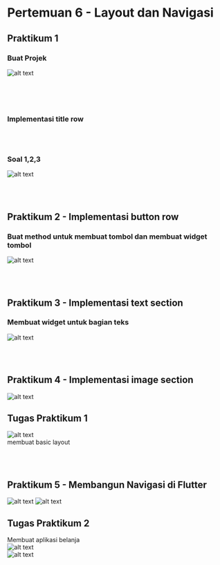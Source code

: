 # Pertemuan 6 - Layout dan Navigasi

## Praktikum 1

### Buat Projek
![alt text](image.png)

<br><br><br>

### Implementasi title row
<br><br>

### Soal 1,2,3
![alt text](image-1.png)

<br><br>

## Praktikum 2 - Implementasi button row

### Buat method untuk membuat tombol dan membuat widget tombol
![alt text](image-2.png)

<br><br>

## Praktikum 3 - Implementasi text section

### Membuat widget untuk bagian teks
![alt text](image-3.png)

<br><br>

## Praktikum 4 - Implementasi image section
![alt text](image-5.png)


## Tugas Praktikum 1
![alt text](image-6.png)
<br>
membuat basic layout

<br><br>

## Praktikum 5 - Membangun Navigasi di Flutter
![alt text](image-7.png) ![alt text](image-8.png)


## Tugas Praktikum 2
Membuat aplikasi belanja
<br>
![alt text](image-9.png) 
<br>
![alt text](image-10.png)







